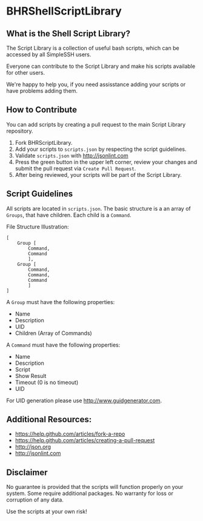 BHRShellScriptLibrary
=====================

What is the Shell Script Library?
---------------------------------
The Script Library is a collection of useful bash scripts, which can be accessed by all SimpleSSH users. 

Everyone can contribute to the Script Library and make his scripts available for other users.


We're happy to help you, if you need assisstance adding your scripts or have problems adding them.


How to Contribute
-----------------
You can add scripts by creating a pull request to the main Script Library repository.

1. Fork BHRScriptLibrary.
2. Add your scripts to `scripts.json` by respecting the script guidelines.
3. Validate `scripts.json` with <http://jsonlint.com>
4. Press the green button in the upper left corner, review your changes and submit the pull request via `Create Pull Request`.
5. After being reviewed, your scripts will be part of the Script Library.


Script Guidelines
----------------------

All scripts are located in `scripts.json`. 
The basic structure is a an array of `Groups`, that have children. Each child is a `Command`.

File Structure Illustration:
```
[ 
	Group [
		Command,
		Command
		],
	Group [
		Command,
		Command,
		Command 
		]
]
```

A `Group` must have the following properties:  

* Name
* Description
* UID
* Children (Array of Commands)

A `Command` must have the following properties:

* Name
* Description
* Script
* Show Result
* Timeout (0 is no timeout)
* UID

For UID generation please use <http://www.guidgenerator.com>.



Additional Resources:
---------------
* <https://help.github.com/articles/fork-a-repo>
* <https://help.github.com/articles/creating-a-pull-request>
* <http://json.org>
* <http://jsonlint.com>



Disclaimer
----------
No guarantee is provided that the scripts will function properly on your system. Some require additional packages. No warranty for loss or corruption of any data.

Use the scripts at your own risk!
